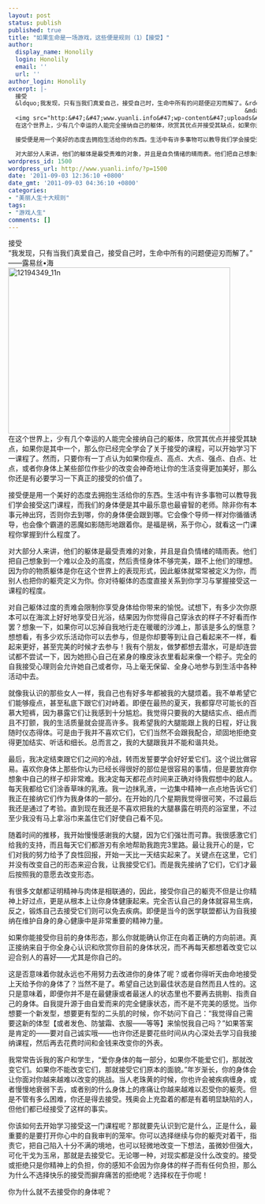 ```yaml
---
layout: post
status: publish
published: true
title: "如果生命是一场游戏，这些便是规则（1）【接受】"
author:
  display_name: Honolily
  login: Honolily
  email: ''
  url: ''
author_login: Honolily
excerpt: |-
  接受
  &ldquo;我发现，只有当我们真爱自己，接受自己时，生命中所有的问题便迎刃而解了。&rdquo;
                                                                   &mdash;&mdash;露易丝&bull;海
  <img src="http:&#47;&#47;www.yuanli.info&#47;wp-content&#47;uploads&#47;2011&#47;09&#47;12194349_11n.jpg" alt="12194349_11n" title="12194349_11n" width="450" height="337" class="aligncenter size-full wp-image-1504" &#47;>
  在这个世界上，少有几个幸运的人能完全接纳自己的躯体，欣赏其优点并接受其缺点，如果你是其中一个，那么你已经完全学会了关于接受的课程，可以开始学习下一课程了。然而，只要你有一丁点认为如果你瘦点、高点、大点、强点、白点、壮点，或者你身体上某些部位作些少的改变会神奇地让你的生活变得更加美好，那么你还是有必要学习一下真正的接受的价值了。

  接受便是用一个美好的态度去拥抱生活给你的东西。生活中有许多事物可以教导我们学会接受这门课程，而我们的身体便是其中最乐意也最睿智的老师。除非你有本事元神出窍，否则你去到哪，你的身体便会跟到哪。它会像个导师一样对你循循诱导，也会像个霸道的恶魔如影随形地跟着你。是福是祸，系于你心，就看这一门课程你掌握到什么程度了。

  对大部分人来讲，他们的躯体是最受责难的对象，并且是自负情绪的晴雨表。他们把自己想象到一个难以企及的高度，然后责怪身体不够完美，跟不上他们的理想。因为你的物质躯体是你在这个世界上的表现形式，因此躯体就常常被定义为你，而别人也把你的躯壳定义为你。你对待躯体的态度直接关系到你学习与掌握接受这一课程的程度。
wordpress_id: 1500
wordpress_url: http://www.yuanli.info/?p=1500
date: '2011-09-03 12:36:10 +0800'
date_gmt: '2011-09-03 04:36:10 +0800'
categories:
- "美丽人生十大规则"
tags:
- "游戏人生"
comments: []
---
```

<p>接受<br />
&ldquo;我发现，只有当我们真爱自己，接受自己时，生命中所有的问题便迎刃而解了。&rdquo;<br />
                                                                 &mdash;&mdash;露易丝&bull;海<br />
<img src="http:&#47;&#47;www.yuanli.info&#47;wp-content&#47;uploads&#47;2011&#47;09&#47;12194349_11n.jpg" alt="12194349_11n" title="12194349_11n" width="450" height="337" class="aligncenter size-full wp-image-1504" &#47;><br />
在这个世界上，少有几个幸运的人能完全接纳自己的躯体，欣赏其优点并接受其缺点，如果你是其中一个，那么你已经完全学会了关于接受的课程，可以开始学习下一课程了。然而，只要你有一丁点认为如果你瘦点、高点、大点、强点、白点、壮点，或者你身体上某些部位作些少的改变会神奇地让你的生活变得更加美好，那么你还是有必要学习一下真正的接受的价值了。</p>
<p>接受便是用一个美好的态度去拥抱生活给你的东西。生活中有许多事物可以教导我们学会接受这门课程，而我们的身体便是其中最乐意也最睿智的老师。除非你有本事元神出窍，否则你去到哪，你的身体便会跟到哪。它会像个导师一样对你循循诱导，也会像个霸道的恶魔如影随形地跟着你。是福是祸，系于你心，就看这一门课程你掌握到什么程度了。</p>
<p>对大部分人来讲，他们的躯体是最受责难的对象，并且是自负情绪的晴雨表。他们把自己想象到一个难以企及的高度，然后责怪身体不够完美，跟不上他们的理想。因为你的物质躯体是你在这个世界上的表现形式，因此躯体就常常被定义为你，而别人也把你的躯壳定义为你。你对待躯体的态度直接关系到你学习与掌握接受这一课程的程度。<a id="more"></a><a id="more-1500"></a></p>
<p>对自己躯体过度的责难会限制你享受身体给你带来的愉悦。试想下，有多少次你原本可以在海滨上好好地享受日光浴，结果因为你觉得自己穿泳衣的样子不好看而作罢？想象一下，如果你可以忘掉自我地行走在暖暖的沙滩上，那该是多么的惬意？想想看，有多少欢乐活动你可以去参与，但是你却要等到让自己看起来不一样，看起来更好，甚至完美的时候才去参与！我有个朋友，做梦都想去潜水，可是却连尝试都不尝试一下，因为她担心自己在紧身的橡皮泳衣里看起来像一个粽子。完全的自我接受心理则会允许她自己或者你，马上毫无保留、全身心地参与到生活中各种活动中去。</p>
<p>就像我认识的那些女人一样，我自己也有好多年都被我的大腿烦着。我不单希望它们能够瘦点，甚至私底下跟它们对峙着。即便在最热的夏天，我都穿尽可能长的百慕大短裤，因为暴露它们让我感到十分尴尬。我觉得只要我的大腿结实点、细点而且不打颤，我的生活质量就会提高许多。我希望我的大腿能跟上我的日程，好让我随时仪态得体。可是由于我并不喜欢它们，它们当然不会跟我配合，顽固地拒绝变得更加结实、听话和细长。总而言之，我的大腿跟我并不能和谐共处。</p>
<p>最后，我决定结束跟它们之间的冷战，转而发誓要学会好好爱它们。这个说比做容易。喜欢你身体上那些你认为已经长得很好的部位是很容易的事情，但是要放弃你想象中自己的样子却非常难。我决定每天都花点时间来正确对待我假想中的敌人。每天我都给它们涂香草味的乳液。我一边抹乳液，一边集中精神一点点地告诉它们我正在接纳它们作为我身体的一部分。在开始的几个星期我觉得很可笑，不过最后我还是通过了考验。直到现在我还是不喜欢把我的大腿暴露在明亮的浴室里，不过至少我没有马上拿浴巾来盖住它们好使自己看不见。</p>
<p>随着时间的推移，我开始慢慢感谢我的大腿，因为它们强壮而可靠。我很感激它们给我的支持，而且每天它们都游刃有余地帮助我跑完3里路。最让我开心的是，它们对我的努力给予了良性回报，开始一天比一天结实起来了。关键点在这里，它们并没有改变自己的形态来迎合我，让我接受它们。而是我先接纳了它们，它们才最后按照我的意愿去改变形态。</p>
<p>有很多文献都证明精神与肉体是相联通的，因此，接受你自己的躯壳不但是让你精神上好过点，更是从根本上让你身体健康起来。完全否认自己的身体就容易生病，反之，锻炼自己去接受它们则可以免去疾病。即便是当今的医学联盟都认为自我接纳在维护自身的身心健康中是非常重要的精神力量。</p>
<p>如果你能接受你目前的身体形态，那么你就能确认你正在向着正确的方向前进。真正接纳来自于你全身心认识和欣赏你目前的身体状况，而不再每天都想着改变它以迎合别人的喜好&mdash;&mdash;尤其是你自己的。</p>
<p>这是否意味着你就永远也不用努力去改进你的身体了呢？或者你得听天由命地接受上天给予你的身体了？当然不是了。希望自己达到最佳状态是自然而且人性的。这只是意味着，即便你并不是在最健康或者最迷人的状态里也不要再去挑剔、指责自己的身体。自我提升源于由自爱而来的完全健康状态，而不是不完美的感觉。当你想要一个新发型，想要更有型的二头肌的时候，你不妨问下自己：&ldquo;我觉得自己需要这新的体型【或者发色、防皱霜、衣服&mdash;&mdash;等等】来愉悦我自己吗？&rdquo;如果答案是肯定的&mdash;&mdash;要对自己诚实哦&mdash;&mdash;也许你还是要花些时间从内心深处去学习自我接纳课程，然后再去花费时间和金钱来改变你的外表。</p>
<p>我常常告诉我的客户和学生，&ldquo;爱你身体的每一部分，如果你不能爱它们，那就改变它们。如果你不能改变它们，那就接受它们原本的面貌。&rdquo;年岁渐长，你的身体会让你面对你越来越难以改变的挑战。当人老珠黄的时候，你也许会被疾病缠身，或者慢慢地衰弱下去，或者别的什么身体上的疼痛让你越来越难以忍受你的躯壳。但是不管有多么困难，你还是得去接受。残奥会上充盈着的都是有着明显缺陷的人，但他们都已经接受了这样的事实。</p>
<p>你该如何去开始学习接受这一门课程呢？那就要先认识到它是什么，正是什么，最重要的是要打开你心中的自我审判的笼牢。你可以选择继续与你的躯壳对着干，指责它，把自己陷入十分不满的境地，也可以轻微地改变一下想法，虽微妙但强大，可化干戈为玉帛，那就是去接受它。无论哪一种，对现实都是没什么改变的。接受或拒绝只是你精神上的负担，你的感知不会因为你身体的样子而有任何负担，那么为什么不选择快乐的接受而摒弃痛苦的拒绝呢？选择权在于你呢！</p>
<p>你为什么就不去接受你的身体呢？</p>
